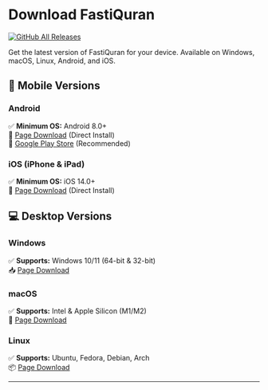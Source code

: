 # Download FastiQuran

[![GitHub All Releases](https://img.shields.io/github/downloads/Flagodna-Developer/fastiquran/total.svg?style=for-the-badge&color=2ea44f)](https://github.com/Flagodna-Developer/fastiquran/releases)

Get the latest version of FastiQuran for your device. Available on Windows, macOS, Linux, Android, and iOS.

## 📱 Mobile Versions

### Android

✅ **Minimum OS:** Android 8.0+  
🔗 [Page Download](/fastiquran/download/android) (Direct Install)  
📲 [Google Play Store](https://play.google.com/store/apps/details?id=com.flagodna.fastiquran) (Recommended)

### iOS (iPhone & iPad)

✅ **Minimum OS:** iOS 14.0+  
🔗 [Page Download](/fastiquran/download/ios) (Direct Install)

## 💻 Desktop Versions

### Windows

✅ **Supports:** Windows 10/11 (64-bit & 32-bit)  
📥 [Page Download](/fastiquran/download/windows)

### macOS

✅ **Supports:** Intel & Apple Silicon (M1/M2)  
🍏 [Page Download](/fastiquran/download/macos)

### Linux

✅ **Supports:** Ubuntu, Fedora, Debian, Arch  
📦 [Page Download](/fastiquran/download/linux)

---
